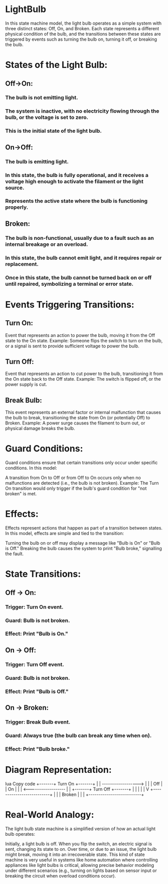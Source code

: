 # LightBulb
 In this state machine model, the light bulb operates as a simple system with three distinct states: Off, On, and Broken. Each state represents a different physical condition of the bulb, and the transitions between these states are triggered by events such as turning the bulb on, turning it off, or breaking the bulb.


# States of the Light Bulb:
## Off->On:
### The bulb is not emitting light.
### The system is inactive, with no electricity flowing through the bulb, or the voltage is set to zero.
### This is the initial state of the light bulb.
## On->Off:
### The bulb is emitting light.
### In this state, the bulb is fully operational, and it receives a voltage high enough to activate the filament or the light source.
### Represents the active state where the bulb is functioning properly.
## Broken:
### The bulb is non-functional, usually due to a fault such as an internal breakage or an overload.
### In this state, the bulb cannot emit light, and it requires repair or replacement.
### Once in this state, the bulb cannot be turned back on or off until repaired, symbolizing a terminal or error state.

# Events Triggering Transitions:
## Turn On:

Event that represents an action to power the bulb, moving it from the Off state to the On state.
Example: Someone flips the switch to turn on the bulb, or a signal is sent to provide sufficient voltage to power the bulb.
## Turn Off:

Event that represents an action to cut power to the bulb, transitioning it from the On state back to the Off state.
Example: The switch is flipped off, or the power supply is cut.
## Break Bulb:

This event represents an external factor or internal malfunction that causes the bulb to break, transitioning the state from On (or potentially Off) to Broken.
Example: A power surge causes the filament to burn out, or physical damage breaks the bulb.
# Guard Conditions:
Guard conditions ensure that certain transitions only occur under specific conditions. In this model:

A transition from On to Off or from Off to On occurs only when no malfunctions are detected (i.e., the bulb is not broken).
Example: The Turn On transition would only trigger if the bulb's guard condition for "not broken" is met.
# Effects:
Effects represent actions that happen as part of a transition between states. In this model, effects are simple and tied to the transition:

Turning the bulb on or off may display a message like "Bulb is On" or "Bulb is Off."
Breaking the bulb causes the system to print "Bulb broke," signalling the fault.

# State Transitions:
## Off → On:
### Trigger: Turn On event.
### Guard: Bulb is not broken.
### Effect: Print "Bulb is On."
## On → Off:
### Trigger: Turn Off event.
### Guard: Bulb is not broken.
### Effect: Print "Bulb is Off."
## On → Broken:
### Trigger: Break Bulb event.
### Guard: Always true (the bulb can break any time when on).
### Effect: Print "Bulb broke."
# Diagram Representation:

lua
Copy code
  +-------+        Turn On       +-------+
  |       | ------------------> |       |
  |  Off  |                      |   On  |
  |       | <------------------  |       |
  +-------+      Turn Off         +-------+
                     |                |
                     |                |
                     |                V
               +--------------------------+
               |                          |
               |         Broken           |
               |                          |
               +--------------------------+
               
# Real-World Analogy:
The light bulb state machine is a simplified version of how an actual light bulb operates:

Initially, a light bulb is off.
When you flip the switch, an electric signal is sent, changing its state to on.
Over time, or due to an issue, the light bulb might break, moving it into an irrecoverable state.
This kind of state machine is very useful in systems like home automation where controlling appliances like light bulbs is critical, allowing precise behavior modeling under different scenarios (e.g., turning on lights based on sensor input or breaking the circuit when overload conditions occur).
